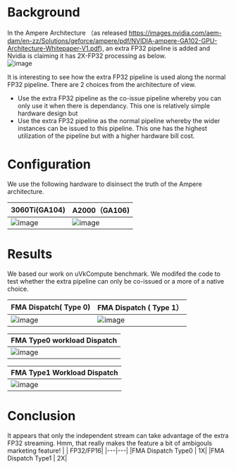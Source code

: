 # Background
In the Ampere Architecture （as released https://images.nvidia.com/aem-dam/en-zz/Solutions/geforce/ampere/pdf/NVIDIA-ampere-GA102-GPU-Architecture-Whitepaper-V1.pdf), an extra FP32 pipeline is added and Nvidia is claiming it has 2X-FP32 processing as below.  
![image](https://user-images.githubusercontent.com/2059536/154828748-ba458ecc-d491-4217-8cce-a9f935a236be.png)

It is interesting to see how the extra FP32 pipeline is used along the normal FP32 pipeline. There are 2 choices from the architecture of view.
 - Use the extra FP32 pipeline as the co-issue pipeline whereby you can only use it when there is dependancy. This one is relatively simple hardware design but 
 - Use the extra FP32 pipeline as the normal pipeline whereby the wider instances can be issued to this pipeline. This one has the highest utilization of the pipeline but with a higher hardware bill cost. 

# Configuration
We use the following hardware to disinsect the truth of the Ampere architecture. 


3060Ti(GA104) | A2000（GA106)
--- | ---
![image](https://user-images.githubusercontent.com/2059536/154828954-8784cbf6-0810-4492-a02f-6890b5c5309c.png)  | ![image](https://user-images.githubusercontent.com/2059536/154829274-2f71fb10-3769-4f98-adc7-df5ff563d581.png)


# Results
We based our work on uVkCompute benchmark. We modifed the code to test whether the extra pipeline can only be co-issued or a more of a native choice. 

FMA Dispatch( Type 0) | FMA Dispatch ( Type 1） 
|---|---|
|![image](https://user-images.githubusercontent.com/2059536/154829563-6309d675-d190-4eec-8deb-d729c85bbc92.png) | ![image](https://user-images.githubusercontent.com/2059536/154829570-d76f1222-a8b1-4665-82cc-691dcc2c5211.png) |



| <b>FMA Type0 workload Dispatch </b>|
|---|
|![image](https://user-images.githubusercontent.com/2059536/154829647-5b3bc8c3-a6d9-4e02-a153-2feb179b4b33.png ) |

| <b>FMA Type1 Workload Dispatch </b>|
|---|
|![image](https://user-images.githubusercontent.com/2059536/154830352-8f9e8d4b-334a-4b10-97ca-aa622117eff3.png)|


# Conclusion

It appears that only the independent stream can take advantage of the extra FP32 streaming.  Hmm, that  really makes the feature a bit of ambigouls marketing feature! 
|   | FP32/FP16|
|---|---|
|FMA Dispatch Type0 | 1X|
|FMA Dispatch Type1 | 2X|


